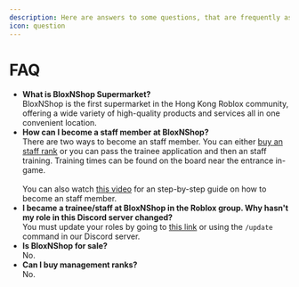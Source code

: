 ```yaml
---
description: Here are answers to some questions, that are frequently asked.
icon: question
---
```


# FAQ

* **What is BloxNShop Supermarket?**\
  BloxNShop is the first supermarket in the Hong Kong Roblox community, offering a wide variety of high-quality products and services all in one convenient location.
* **How can I become a staff member at BloxNShop?**\
  There are two ways to become an staff member. You can either [buy an staff rank](https://www.roblox.com/games/85187706204057/BloxNShop-Rank-Centre) or you can pass the trainee application and then an staff training. Training times can be found on the board near the entrance in-game. \
  \
  You can also watch [this video](https://youtu.be/rJWxEiG-iGs?feature=shared) for an step-by-step guide on how to become an staff member.
* **I became a trainee/staff at BloxNShop in the Roblox group. Why hasn't my role in this Discord server changed?**\
  You must update your roles by going to [this link](https://blox.link/dashboard/user/verifications) or using the `/update` command in our Discord server.
* **Is BloxNShop for sale?**\
  No.
* **Can I buy management ranks?**\
  No.
